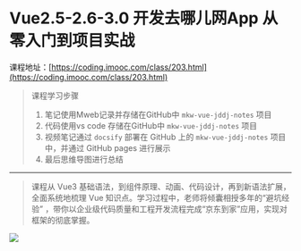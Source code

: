 # Vue2.5-2.6-3.0 开发去哪儿网App 从零入门到项目实战

课程地址：[https://coding.imooc.com/class/203.html](https://coding.imooc.com/class/203.html)

> 课程学习步骤
> 1. 笔记使用Mweb记录并存储在GitHub中 `mkw-vue-jddj-notes` 项目
> 2. 代码使用vs code 存储在GitHub中 `mkw-vue-jddj-notes` 项目
> 3. 视频笔记通过 `docsify` 部署在 GitHub 上的 `mkw-vue-jddj-notes` 项目中，并通过 GitHub pages 进行展示
> 4. 最后思维导图进行总结

---

> 课程从 Vue3 基础语法，到组件原理、动画、代码设计，再到新语法扩展，全面系统地梳理 Vue 知识点。学习过程中，老师将倾囊相授多年的“避坑经验” ，带你以企业级代码质量和工程开发流程完成“京东到家”应用，实现对框架的彻底掌握。


![](media/16163327642673/16163331294919.jpg)
